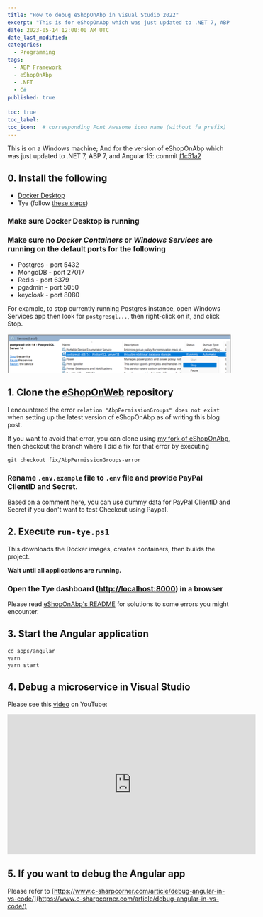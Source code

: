 ```yaml
---
title: "How to debug eShopOnAbp in Visual Studio 2022"
excerpt: "This is for eShopOnAbp which was just updated to .NET 7, ABP 7, and Angular 15"
date: 2023-05-14 12:00:00 AM UTC
date_last_modified: 
categories:
  - Programming
tags: 
  - ABP Framework
  - eShopOnAbp
  - .NET
  - C#
published: true

toc: true
toc_label: 
toc_icon:  # corresponding Font Awesome icon name (without fa prefix)
---
```


<!-- 2023-05-10 12:15 AM PHT: started -->

This is on a Windows machine; And for the version of eShopOnAbp which was just updated to .NET 7, ABP 7, and Angular 15: commit [f1c51a2](https://github.com/abpframework/eShopOnAbp/commit/f1c51a2a2777d8784868f13fb0d0646a0f52b42f)

## 0. Install the following

  - [Docker Desktop](https://www.docker.com/products/docker-desktop/)
  - Tye (follow [these steps](https://github.com/dotnet/tye/blob/main/docs/getting_started.md#installing-tye))


### Make sure Docker Desktop is running

### Make sure no *Docker Containers* or *Windows Services* are running on the default ports for the following
  - Postgres - port 5432
  - MongoDB - port 27017
  - Redis - port 6379
  - pgadmin - port 5050
  - keycloak - port 8080

For example, to stop currently running Postgres instance, open Windows Services app then look for `postgresql...`, then right-click on it, and click Stop.

![Services -> postgresql -> Stop](/assets/images/2023/2023-05-11-1-services-postgresql-stop.png)


## 1. Clone the [eShopOnWeb](https://github.com/abpframework/eShopOnAbp) repository

I encountered the error `relation "AbpPermissionGroups" does not exist` when setting up the latest version of eShopOnAbp as of writing this blog post.

If you want to avoid that error, you can clone using [my fork of eShopOnAbp](https://github.com/jflaga/eShopOnAbp.git), then checkout the branch where I did a fix for that error by executing 

```
git checkout fix/AbpPermissionGroups-error
```


### Rename `.env.example` file to `.env` file and provide PayPal ClientID and Secret.

Based on a comment [here](https://github.com/abpframework/eShopOnAbp/issues/166), you can use dummy data for PayPal ClientID and Secret if you don't want to test Checkout using Paypal.


## 2. Execute `run-tye.ps1`

This downloads the Docker images, creates containers, then builds the project.

**Wait until all applications are running.**


### Open the Tye dashboard ([http://localhost:8000](http://localhost:8000)) in a browser

Please read [eShopOnAbp's README](https://github.com/abpframework/eShopOnAbp#readme) for solutions to some errors you might encounter.



## 3. Start the Angular application

``` terminal
cd apps/angular
yarn
yarn start
```

## 4. Debug a microservice in Visual Studio

Please see this [video](https://youtu.be/fXz4RHOZnyg) on YouTube:

<iframe width="560" height="315" src="https://www.youtube.com/embed/fXz4RHOZnyg" title="YouTube video player" frameborder="0" allow="accelerometer; autoplay; clipboard-write; encrypted-media; gyroscope; picture-in-picture; web-share" allowfullscreen></iframe>



## 5. If you want to debug the Angular app

Please refer to [https://www.c-sharpcorner.com/article/debug-angular-in-vs-code/](https://www.c-sharpcorner.com/article/debug-angular-in-vs-code/)
